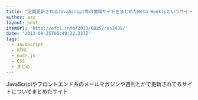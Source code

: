 ```yaml
---
title: '定期更新されるJavaScript等の情報サイトをまとめたMeta-Weeklyというサイトを作りました | Web scratch'
author: azu
layout: post
itemUrl: 'http://efcl.info/2013/0825/res3409/'
date: '2013-08-25T06:49:22.337Z'
tags:
  - JavaScript
  - HTML
  - node.js
  - CSS
  - まとめ
---
```

JavaScriptやフロントエンド系のメールマガジンや週刊とかで更新されてるサイトについてまとめたサイト
